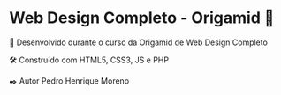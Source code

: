 # Web Design Completo - Origamid :wolf:

🚀 Desenvolvido durante o curso da Origamid de Web Design Completo

🛠️ Construído com
HTML5, CSS3, JS e PHP

✒️ Autor
Pedro Henrique Moreno

